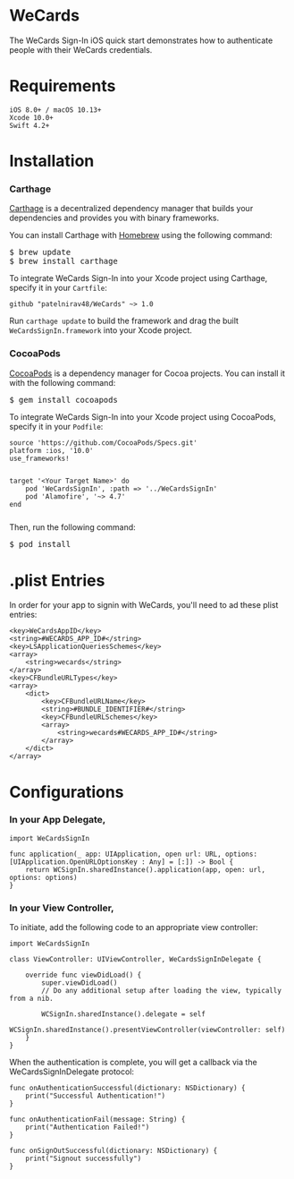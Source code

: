 # WeCards
The WeCards Sign-In iOS quick start demonstrates how to authenticate people with their WeCards credentials.

# Requirements

    iOS 8.0+ / macOS 10.13+
    Xcode 10.0+
    Swift 4.2+
    
# Installation

<h3>Carthage</h3>

<p><a href="https://github.com/Carthage/Carthage">Carthage</a> is a decentralized dependency manager that builds your dependencies and provides you with binary frameworks.</p>

<p>You can install Carthage with <a href="https://brew.sh/" rel="nofollow">Homebrew</a> using the following command:</p>
<div class="highlight highlight-source-shell"><pre>$ brew update
$ brew install carthage</pre></div>

<p>To integrate WeCards Sign-In into your Xcode project using Carthage, specify it in your <code>Cartfile</code>:</p>
<pre lang="ogdl"><code>github "patelnirav48/WeCards" ~&gt; 1.0
</code></pre>

<p>Run <code>carthage update</code> to build the framework and drag the built <code>WeCardsSignIn.framework</code> into your Xcode project.</p>


<h3>CocoaPods</h3>

<p><a href="https://cocoapods.org/">CocoaPods</a> is a dependency manager for Cocoa projects. You can install it with the following command:</p>

<div class="highlight highlight-source-shell"><pre>$ gem install cocoapods</pre></div>

<p>To integrate WeCards Sign-In into your Xcode project using CocoaPods, specify it in your <code>Podfile</code>:</p>
<pre lang="ogdl"><code>source 'https://github.com/CocoaPods/Specs.git'
platform :ios, '10.0'
use_frameworks!

<p>target '&lt;Your Target Name&gt;' do
    pod 'WeCardsSignIn', :path => '../WeCardsSignIn'
    pod 'Alamofire', '~> 4.7'
end</p></code></pre>

<p>Then, run the following command:</p>
<div class="highlight highlight-source-shell"><pre>$ pod install</pre></div>

# .plist Entries

In order for your app to signin with WeCards, you'll need to ad these plist entries:

    <key>WeCardsAppID</key>
	<string>#WECARDS_APP_ID#</string>
	<key>LSApplicationQueriesSchemes</key>
	<array>
		<string>wecards</string>
	</array>
	<key>CFBundleURLTypes</key>
	<array>
		<dict>
			<key>CFBundleURLName</key>
			<string>#BUNDLE_IDENTIFIER#</string>
			<key>CFBundleURLSchemes</key>
			<array>
				<string>wecards#WECARDS_APP_ID#</string>
			</array>
		</dict>
	</array>
	
# Configurations

<h3>In your App Delegate,</h3>

    import WeCardsSignIn
       
    func application(_ app: UIApplication, open url: URL, options: [UIApplication.OpenURLOptionsKey : Any] = [:]) -> Bool {
        return WCSignIn.sharedInstance().application(app, open: url, options: options)
    }

<h3>In your View Controller,</h3>

To initiate, add the following code to an appropriate view controller:

    import WeCardsSignIn
    
    class ViewController: UIViewController, WeCardsSignInDelegate {

        override func viewDidLoad() {
            super.viewDidLoad()
            // Do any additional setup after loading the view, typically from a nib.
        
            WCSignIn.sharedInstance().delegate = self
            WCSignIn.sharedInstance().presentViewController(viewController: self)
        }
    }
    
When the authentication is complete, you will get a callback via the WeCardsSignInDelegate protocol:

    func onAuthenticationSuccessful(dictionary: NSDictionary) {
        print("Successful Authentication!")
    }
    
    func onAuthenticationFail(message: String) {
        print("Authentication Failed!")
    }
    
    func onSignOutSuccessful(dictionary: NSDictionary) {
        print("Signout successfully")
    }





	
